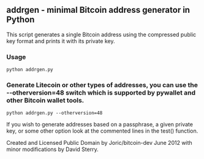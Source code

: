 ## addrgen - minimal Bitcoin address generator in Python

This script generates a single Bitcoin address using the compressed public key format and prints it with its private key.

### Usage 

    python addrgen.py

### Generate Litecoin or other types of addresses, you can use the --otherversion=48 switch which is supported by pywallet and other Bitcoin wallet tools.

    python addrgen.py --otherversion=48

If you wish to generate addresses based on a passphrase, a given private key, or some other option look at the commented lines in the test() function.

Created and Licensed Public Domain by Joric/bitcoin-dev June 2012 with minor modifications by David Sterry.
